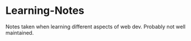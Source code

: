 # Learning-Notes
Notes taken when learning different aspects of web dev. Probably not well maintained.
